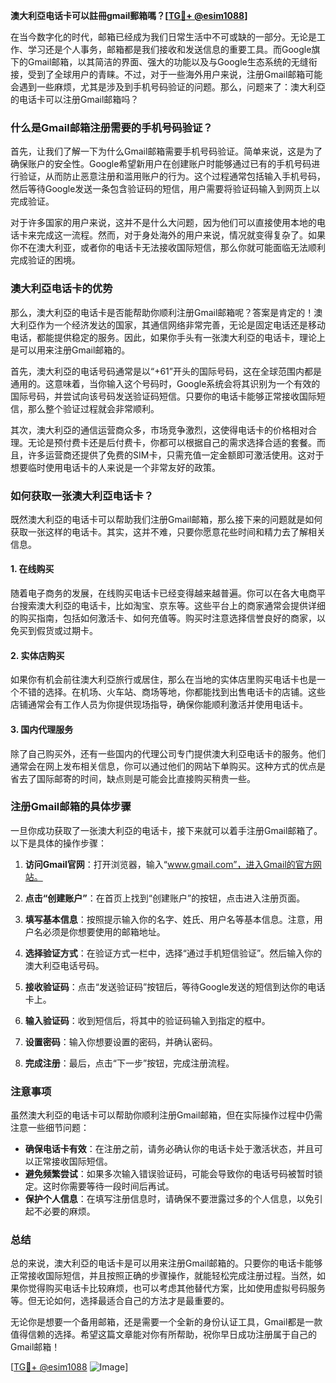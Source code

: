 **澳大利亞电话卡可以註冊gmail郵箱嗎？[[TG💪+ @esim1088](https://t.me/s/esim1088)]**

在当今数字化的时代，邮箱已经成为我们日常生活中不可或缺的一部分。无论是工作、学习还是个人事务，邮箱都是我们接收和发送信息的重要工具。而Google旗下的Gmail邮箱，以其简洁的界面、强大的功能以及与Google生态系统的无缝衔接，受到了全球用户的青睐。不过，对于一些海外用户来说，注册Gmail邮箱可能会遇到一些麻烦，尤其是涉及到手机号码验证的问题。那么，问题来了：澳大利亞的电话卡可以注册Gmail邮箱吗？

### 什么是Gmail邮箱注册需要的手机号码验证？

首先，让我们了解一下为什么Gmail邮箱需要手机号码验证。简单来说，这是为了确保账户的安全性。Google希望新用户在创建账户时能够通过已有的手机号码进行验证，从而防止恶意注册和滥用账户的行为。这个过程通常包括输入手机号码，然后等待Google发送一条包含验证码的短信，用户需要将验证码输入到网页上以完成验证。

对于许多国家的用户来说，这并不是什么大问题，因为他们可以直接使用本地的电话卡来完成这一流程。然而，对于身处海外的用户来说，情况就变得复杂了。如果你不在澳大利亚，或者你的电话卡无法接收国际短信，那么你就可能面临无法顺利完成验证的困境。

### 澳大利亞电话卡的优势

那么，澳大利亞的电话卡是否能帮助你顺利注册Gmail邮箱呢？答案是肯定的！澳大利亞作为一个经济发达的国家，其通信网络非常完善，无论是固定电话还是移动电话，都能提供稳定的服务。因此，如果你手头有一张澳大利亞的电话卡，理论上是可以用来注册Gmail邮箱的。

首先，澳大利亞的电话号码通常是以“+61”开头的国际号码，这在全球范围内都是通用的。这意味着，当你输入这个号码时，Google系统会将其识别为一个有效的国际号码，并尝试向该号码发送验证码短信。只要你的电话卡能够正常接收国际短信，那么整个验证过程就会非常顺利。

其次，澳大利亞的通信运营商众多，市场竞争激烈，这使得电话卡的价格相对合理。无论是预付费卡还是后付费卡，你都可以根据自己的需求选择合适的套餐。而且，许多运营商还提供了免费的SIM卡，只需充值一定金额即可激活使用。这对于想要临时使用电话卡的人来说是一个非常友好的政策。

### 如何获取一张澳大利亞电话卡？

既然澳大利亞的电话卡可以帮助我们注册Gmail邮箱，那么接下来的问题就是如何获取一张这样的电话卡。其实，这并不难，只要你愿意花些时间和精力去了解相关信息。

#### 1. 在线购买

随着电子商务的发展，在线购买电话卡已经变得越来越普遍。你可以在各大电商平台搜索澳大利亞的电话卡，比如淘宝、京东等。这些平台上的商家通常会提供详细的购买指南，包括如何激活卡、如何充值等。购买时注意选择信誉良好的商家，以免买到假货或过期卡。

#### 2. 实体店购买

如果你有机会前往澳大利亞旅行或居住，那么在当地的实体店里购买电话卡也是一个不错的选择。在机场、火车站、商场等地，你都能找到出售电话卡的店铺。这些店铺通常会有工作人员为你提供现场指导，确保你能顺利激活并使用电话卡。

#### 3. 国内代理服务

除了自己购买外，还有一些国内的代理公司专门提供澳大利亞电话卡的服务。他们通常会在网上发布相关信息，你可以通过他们的网站下单购买。这种方式的优点是省去了国际邮寄的时间，缺点则是可能会比直接购买稍贵一些。

### 注册Gmail邮箱的具体步骤

一旦你成功获取了一张澳大利亞的电话卡，接下来就可以着手注册Gmail邮箱了。以下是具体的操作步骤：

1. **访问Gmail官网**：打开浏览器，输入“www.gmail.com”，进入Gmail的官方网站。

2. **点击“创建账户”**：在首页上找到“创建账户”的按钮，点击进入注册页面。

3. **填写基本信息**：按照提示输入你的名字、姓氏、用户名等基本信息。注意，用户名必须是你想要使用的邮箱地址。

4. **选择验证方式**：在验证方式一栏中，选择“通过手机短信验证”。然后输入你的澳大利亞电话号码。

5. **接收验证码**：点击“发送验证码”按钮后，等待Google发送的短信到达你的电话卡上。

6. **输入验证码**：收到短信后，将其中的验证码输入到指定的框中。

7. **设置密码**：输入你想要设置的密码，并确认密码。

8. **完成注册**：最后，点击“下一步”按钮，完成注册流程。

### 注意事项

虽然澳大利亞的电话卡可以帮助你顺利注册Gmail邮箱，但在实际操作过程中仍需注意一些细节问题：

- **确保电话卡有效**：在注册之前，请务必确认你的电话卡处于激活状态，并且可以正常接收国际短信。
- **避免频繁尝试**：如果多次输入错误验证码，可能会导致你的电话号码被暂时锁定。这时你需要等待一段时间后再试。
- **保护个人信息**：在填写注册信息时，请确保不要泄露过多的个人信息，以免引起不必要的麻烦。

### 总结

总的来说，澳大利亞的电话卡是可以用来注册Gmail邮箱的。只要你的电话卡能够正常接收国际短信，并且按照正确的步骤操作，就能轻松完成注册过程。当然，如果你觉得购买电话卡比较麻烦，也可以考虑其他替代方案，比如使用虚拟号码服务等。但无论如何，选择最适合自己的方法才是最重要的。

无论你是想要一个备用邮箱，还是需要一个全新的身份认证工具，Gmail都是一款值得信赖的选择。希望这篇文章能对你有所帮助，祝你早日成功注册属于自己的Gmail邮箱！

[[TG💪+ @esim1088](https://t.me/s/esim1088) ![Image](https://i.postimg.cc/4NQfJmqS/Snipaste-2025-05-13-00-14-12.png)]